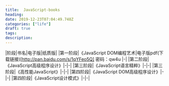 ```yaml
---
title:  JavaScript-books
heading: 
date: 2019-12-23T07:04:49.748Z
categories: ["life"]
draft: true
tags: 
description: 
---
```



|阶段|书名|电子版|纸质版|
|第一阶段|《JavaScript DOM编程艺术|电子版pdf(下载链接)[http://pan.baidu.com/s/1qYFeo5Q] 密码：qw4u  |-|
|第二阶段|《JavaScript高级程序设计》|-|-|
|第三阶段|《JavaScript语言精粹》|-|-|
|第三阶段|《高性能JavaScript》|-|-|
|第四阶段|《JavaScript DOM高级程序设计》|-|-|
|第四阶段|《JavaScript设计模式》|-|-|



